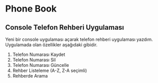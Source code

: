# Phone Book
## Console Telefon Rehberi Uygulaması


Yeni bir console uygulaması açarak telefon rehberi uygulaması yazdım. Uygulamada olan özellikler aşağıdaki gibidir.


1. Telefon Numarası Kaydet
2. Telefon Numarası Sil
3. Telefon Numarası Güncelle
4. Rehber Listeleme (A-Z, Z-A seçimli)
5. Rehberde Arama






